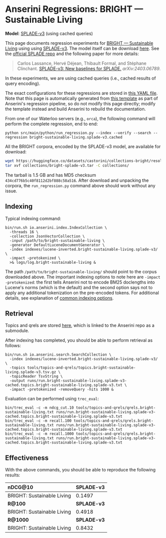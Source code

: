 # Anserini Regressions: BRIGHT &mdash; Sustainable Living

**Model**: [SPLADE-v3](https://arxiv.org/abs/2403.06789) (using cached queries)

This page documents regression experiments for [BRIGHT &mdash; Sustainable Living](https://brightbenchmark.github.io/) using using [SPLADE-v3](https://arxiv.org/abs/2403.06789).
The model itself can be download [here](https://huggingface.co/naver/splade-v3).
See the [official SPLADE repo](https://github.com/naver/splade) and the following paper for more details:

> Carlos Lassance, Hervé Déjean, Thibault Formal, and Stéphane Clinchant. [SPLADE-v3: New baselines for SPLADE.](https://arxiv.org/abs/2403.06789) _arXiv:2403.06789_.

In these experiments, we are using cached queries (i.e., cached results of query encoding).

The exact configurations for these regressions are stored in [this YAML file](../../src/main/resources/regression/bright-sustainable-living.splade-v3.cached.yaml).
Note that this page is automatically generated from [this template](../../src/main/resources/docgen/templates/bright-sustainable-living.splade-v3.cached.template) as part of Anserini's regression pipeline, so do not modify this page directly; modify the template instead and build Anserini to rebuild the documentation.

From one of our Waterloo servers (e.g., `orca`), the following command will perform the complete regression, end to end:

```
python src/main/python/run_regression.py --index --verify --search --regression bright-sustainable-living.splade-v3.cached
```

All the BRIGHT corpora, encoded by the SPLADE-v3 model, are available for download:

```bash
wget https://huggingface.co/datasets/castorini/collections-bright/resolve/main/bright-splade-v3.tar -P collections/
tar xvf collections/bright-splade-v3.tar -C collections/
```

The tarball is 1.5 GB and has MD5 checksum `434cd776b5c40f8112d2bf888c58a516`.
After download and unpacking the corpora, the `run_regression.py` command above should work without any issue.

## Indexing

Typical indexing command:

```
bin/run.sh io.anserini.index.IndexCollection \
  -threads 16 \
  -collection JsonVectorCollection \
  -input /path/to/bright-sustainable-living \
  -generator DefaultLuceneDocumentGenerator \
  -index indexes/lucene-inverted.bright-sustainable-living.splade-v3/ \
  -impact -pretokenized \
  >& logs/log.bright-sustainable-living &
```

The path `/path/to/bright-sustainable-living/` should point to the corpus downloaded above.
The important indexing options to note here are `-impact -pretokenized`: the first tells Anserini not to encode BM25 doclengths into Lucene's norms (which is the default) and the second option says not to apply any additional tokenization on the pre-encoded tokens.
For additional details, see explanation of [common indexing options](../../docs/common-indexing-options.md).

## Retrieval

Topics and qrels are stored [here](https://github.com/castorini/anserini-tools/tree/master/topics-and-qrels), which is linked to the Anserini repo as a submodule.

After indexing has completed, you should be able to perform retrieval as follows:

```
bin/run.sh io.anserini.search.SearchCollection \
  -index indexes/lucene-inverted.bright-sustainable-living.splade-v3/ \
  -topics tools/topics-and-qrels/topics.bright-sustainable-living.splade-v3.tsv.gz \
  -topicReader TsvString \
  -output runs/run.bright-sustainable-living.splade-v3-cached.topics.bright-sustainable-living.splade-v3.txt \
  -impact -pretokenized -removeQuery -hits 1000 &
```

Evaluation can be performed using `trec_eval`:

```
bin/trec_eval -c -m ndcg_cut.10 tools/topics-and-qrels/qrels.bright-sustainable-living.txt runs/run.bright-sustainable-living.splade-v3-cached.topics.bright-sustainable-living.splade-v3.txt
bin/trec_eval -c -m recall.100 tools/topics-and-qrels/qrels.bright-sustainable-living.txt runs/run.bright-sustainable-living.splade-v3-cached.topics.bright-sustainable-living.splade-v3.txt
bin/trec_eval -c -m recall.1000 tools/topics-and-qrels/qrels.bright-sustainable-living.txt runs/run.bright-sustainable-living.splade-v3-cached.topics.bright-sustainable-living.splade-v3.txt
```

## Effectiveness

With the above commands, you should be able to reproduce the following results:

| **nDCG@10**                                                                                                  | **SPLADE-v3**|
|:-------------------------------------------------------------------------------------------------------------|-----------|
| BRIGHT: Sustainable Living                                                                                   | 0.1497    |
| **R@100**                                                                                                    | **SPLADE-v3**|
| BRIGHT: Sustainable Living                                                                                   | 0.4918    |
| **R@1000**                                                                                                   | **SPLADE-v3**|
| BRIGHT: Sustainable Living                                                                                   | 0.8432    |
